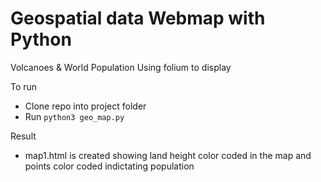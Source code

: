 # Geospatial data Webmap with Python
Volcanoes &amp; World Population
Using folium to display

To run
- Clone repo into project folder
- Run ```python3 geo_map.py```

Result
- map1.html is created showing land height color coded in the map
and points color coded indictating population
